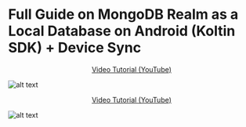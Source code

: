# Full Guide on MongoDB Realm as a Local Database on Android (Koltin SDK) + Device Sync

<p align="center">
  <a href="https://youtu.be/7ukzzjtUCJA" align="center">Video Tutorial (YouTube)</a>
</p>

![alt text](https://i.postimg.cc/RZs2LsjT/Mongo-DB-Realm.png)

<p align="center">
  <a href="https://youtu.be/Z2e25RLLhMA" align="center">Video Tutorial (YouTube)</a>
</p>

![alt text](https://i.postimg.cc/k5pkfB9H/Mongo-DB-Realm-Sync.png)
